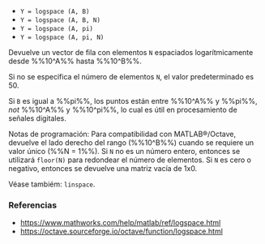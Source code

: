 - `Y = logspace (A, B)`
- `Y = logspace (A, B, N)`
- `Y = logspace (A, pi)`
- `Y = logspace (A, pi, N)`

Devuelve un vector de fila con elementos `N` espaciados logarítmicamente desde
%%10^A%% hasta %%10^B%%.

Si no se especifica el número de elementos `N`, el valor predeterminado es 50.

Si `B` es igual a %%pi%%, los puntos están entre %%10^A%% y %%pi%%, _not_
%%10^A%% y %%10^pi%%, lo cual es útil en procesamiento de señales digitales.

Notas de programación: Para compatibilidad con MATLAB&reg;/Octave, devuelve el
lado derecho del rango (%%10^B%%) cuando se requiere un valor único (%%N =
1%%). Si `N` no es un número entero, entonces se utilizará `floor(N)` para
redondear el número de elementos. Si `N` es cero o negativo, entonces se
devuelve una matriz vacía de 1x0.

Véase tambiém: `linspace`.

### Referencias

- https://www.mathworks.com/help/matlab/ref/logspace.html
- https://octave.sourceforge.io/octave/function/logspace.html
